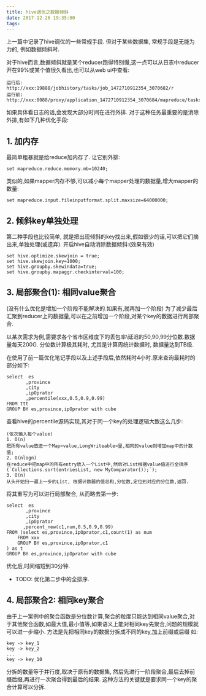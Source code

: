 ```yaml
---
title: hive调优之数据倾斜
date: 2017-12-26 19:35:00
tags:
---
```


上一篇中记录了hive调优的一些常规手段. 但对于某些数据集, 常规手段是无能为力的, 例如数据倾斜时.

对于hive而言,数据倾斜就是某个reducer跑得特别慢,这一点可以从日志中reducer开在99%或某个值很久看出,也可以从web ui中查看:
```
运行后:
http://xxx:19888/jobhistory/tasks/job_1472710912354_3070682/r
运行前:
http://xxx:8088/proxy/application_1472710912354_3070684/mapreduce/tasks/job_1472710912354_3070684/r
```
如果具体看日志的话,会发现大部分时间在进行外排. 
对于这种任务最重要的是消除外排,有如下几种优化手段:

## 1. 加内存
最简单粗暴就是给reduce加内存了. 让它别外排:
```
set mapreduce.reduce.memory.mb=10240;
```
类似的,如果mapper内存不够,可以减小每个mapper处理的数据量,增大mapper的数量:
```
set mapreduce.input.fileinputformat.split.maxsize=64000000;
```

## 2. 倾斜key单独处理
第二种手段也比较简单, 就是把出现倾斜的key找出来,假如很少的话,可以把它们摘出来,单独处理(或遗弃). 开启hive自动消除数据倾斜:(效果有效)
```
set hive.optimize.skewjoin = true;
set hive.skewjoin.key=1000;
set hive.groupby.skewindata=true;
set hive.groupby.mapaggr.checkinterval=100;
```

## 3. 局部聚合(1): 相同value聚合
(没有什么优化是增加一个阶段不能解决的.如果有,就再加一个阶段)
为了减少最后汇聚到reducer上的数据量,可以在之前增加一个阶段,对某个key的数据进行局部聚合. 

以某次需求为例,需要求各个省市区维度下的丢包率\延迟的50,90,99分位数.数据量每天200G. 分位数计算极其耗时, 尤其是计算周统计数据时, 数据量达到TB级. 

在使用了前一篇优化笔记手段以及上述手段后,依然耗时4小时.原来查询最耗时的部分如下:
```
select  es
       ,province
       ,city
       ,ipOprator
       ,percentile(xxx,0.5,0.9,0.99)
FROM ttt
GROUP BY es,province,ipOprator with cube
```
查看hive的percentile源码实现,其对于同一个key的处理逻辑大致这么几步:
```
(依次输入每个value)
1. O(n)
把所有value放进一个Map<value,LongWriteable>里,相同的value则增加map中的计数值;
2. O(nlogn)
在reduce中把map中的所有entry放入一个List中,然后对List根据value值进行全排序(`Collections.sort(entriesList, new MyComparator());`);
3. O(n)
从头开始扫一遍上一步的List, 根据计数器的值总和,分位数,定位到对应的分位数,返回.
```
将其重写为可以进行局部聚合, 从而略去第一步:
```
select  es
       ,province
       ,city
       ,ipOprator
      ,percent_new(c1,num,0.5,0.9,0.99)
FROM (select es,province,ipOprator,c1,count(1) as num
    FROM xxx
    GROUP BY es,province,ipOprator,c1
) as t 
GROUP BY es,province,ipOprator with cube
```
优化后,时间缩短到30分钟.

- TODO:
优化第二步中的全排序. 


## 4. 局部聚合2: 相同key聚合
由于上一案例中的聚合函数是分位数计算,聚合的粒度只能达到相同value聚合,对于其他聚合函数,如最大值,最小值等,如果语义上能对相同key先聚合,问题的规模就可以进一步缩小. 方法是先把相同key的数据分拆成不同的key,加上前缀或后缀 如:
```
key -> key_1
key -> key_2
...
key -> key_10
```
分拆的数量等于并行度,取决于原有的数据集, 然后先进行一阶段聚合,最后去掉前缀后缀,再进行一次聚合得到最后的结果. 
这种方法的关键就是要求同一个key的聚合计算可以分拆.